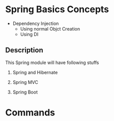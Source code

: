 # Spring Basics Concepts

* Dependency Injection
	* Using normal Objct Creation
	* Using DI

## Description
This Spring module will have following stuffs

1) Spring and Hibernate

2) Spring MVC 

3) Spring Boot

# Commands

